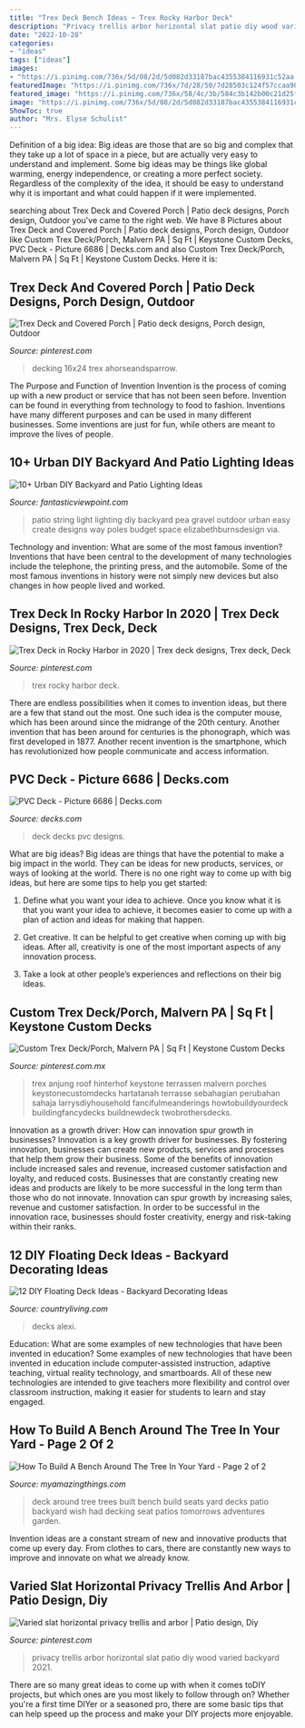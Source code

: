 ```yaml
---
title: "Trex Deck Bench Ideas ~ Trex Rocky Harbor Deck"
description: "Privacy trellis arbor horizontal slat patio diy wood varied backyard 2021"
date: "2022-10-28"
categories:
- "ideas"
tags: ["ideas"]
images:
- "https://i.pinimg.com/736x/5d/08/2d/5d082d33187bac4355384116931c52aa.jpg"
featuredImage: "https://i.pinimg.com/736x/7d/28/50/7d28503c124f57ccaa9014941dfba86f.jpg"
featured_image: "https://i.pinimg.com/736x/58/4c/3b/584c3b142b00c21d25fa17d97a6912dc--privacy-trellis-arbor.jpg"
image: "https://i.pinimg.com/736x/5d/08/2d/5d082d33187bac4355384116931c52aa.jpg"
ShowToc: true
author: "Mrs. Elyse Schulist"
---
```



Definition of a big idea:
Big ideas are those that are so big and complex that they take up a lot of space in a piece, but are actually very easy to understand and implement. Some big ideas may be things like global warming, energy independence, or creating a more perfect society. Regardless of the complexity of the idea, it should be easy to understand why it is important and what could happen if it were implemented.

	

		
searching about Trex Deck and Covered Porch | Patio deck designs, Porch design, Outdoor you've came to the right web. We have 8 Pictures about Trex Deck and Covered Porch | Patio deck designs, Porch design, Outdoor like Custom Trex Deck/Porch, Malvern PA | Sq Ft | Keystone Custom Decks, PVC Deck - Picture 6686 | Decks.com and also Custom Trex Deck/Porch, Malvern PA | Sq Ft | Keystone Custom Decks. Here it is:
		
    
## Trex Deck And Covered Porch | Patio Deck Designs, Porch Design, Outdoor

<img loading=lazy src="https://i.pinimg.com/736x/5d/08/2d/5d082d33187bac4355384116931c52aa.jpg" onerror="this.onerror=null;this.src='https://tse1.mm.bing.net/th?id=OIP.AaZWqfjyfC1E__jQvizPcQHaFj&amp;pid=15.1';" alt="Trex Deck and Covered Porch | Patio deck designs, Porch design, Outdoor">

_Source: pinterest.com_

>decking 16x24 trex ahorseandsparrow. 

	

The Purpose and Function of Invention
Invention is the process of coming up with a new product or service that has not been seen before. Invention can be found in everything from technology to food to fashion. Inventions have many different purposes and can be used in many different businesses. Some inventions are just for fun, while others are meant to improve the lives of people.

    
## 10+ Urban DIY Backyard And Patio Lighting Ideas

<img loading=lazy src="https://www.fantasticviewpoint.com/wp-content/uploads/2016/09/IMG_8952-1024x683-634x423.jpg" onerror="this.onerror=null;this.src='https://tse2.mm.bing.net/th?id=OIP.yHRuRPG-s5-lCeMMRLGIkAHaE8&amp;pid=15.1';" alt="10+ Urban DIY Backyard and Patio Lighting Ideas">

_Source: fantasticviewpoint.com_

>patio string light lighting diy backyard pea gravel outdoor urban easy create designs way poles budget space elizabethburnsdesign via. 

	

Technology and invention: What are some of the most famous invention?
Inventions that have been central to the development of many technologies include the telephone, the printing press, and the automobile. Some of the most famous inventions in history were not simply new devices but also changes in how people lived and worked.

    
## Trex Deck In Rocky Harbor In 2020 | Trex Deck Designs, Trex Deck, Deck

<img loading=lazy src="https://i.pinimg.com/736x/7d/28/50/7d28503c124f57ccaa9014941dfba86f.jpg" onerror="this.onerror=null;this.src='https://tse4.mm.bing.net/th?id=OIP.xXpCug470FZnU4M0CUwtugHaFj&amp;pid=15.1';" alt="Trex Deck in Rocky Harbor in 2020 | Trex deck designs, Trex deck, Deck">

_Source: pinterest.com_

>trex rocky harbor deck. 

	

There are endless possibilities when it comes to invention ideas, but there are a few that stand out the most. One such idea is the computer mouse, which has been around since the midrange of the 20th century. Another invention that has been around for centuries is the phonograph, which was first developed in 1877. Another recent invention is the smartphone, which has revolutionized how people communicate and access information.

    
## PVC Deck - Picture 6686 | Decks.com

<img loading=lazy src="https://www.decks.com/media/5cjhgp3a/17012418404438.jpg?quality=80" onerror="this.onerror=null;this.src='https://tse4.mm.bing.net/th?id=OIP.asIYe2u7wJ0ls2NilZbDcAHaEK&amp;pid=15.1';" alt="PVC Deck - Picture 6686 | Decks.com">

_Source: decks.com_

>deck decks pvc designs. 

	

What are big ideas?
Big ideas are things that have the potential to make a big impact in the world. They can be ideas for new products, services, or ways of looking at the world. There is no one right way to come up with big ideas, but here are some tips to help you get started:
1. Define what you want your idea to achieve. Once you know what it is that you want your idea to achieve, it becomes easier to come up with a plan of action and ideas for making that happen.

2. Get creative. It can be helpful to get creative when coming up with big ideas. After all, creativity is one of the most important aspects of any innovation process.

3. Take a look at other people’s experiences and reflections on their big ideas.

    
## Custom Trex Deck/Porch, Malvern PA | Sq Ft | Keystone Custom Decks

<img loading=lazy src="https://i.pinimg.com/736x/5a/90/82/5a90820b206326eccaef01570b0da07f.jpg" onerror="this.onerror=null;this.src='https://tse4.mm.bing.net/th?id=OIP.TGnDkgh6a9crUUKSNfY-jwHaKX&amp;pid=15.1';" alt="Custom Trex Deck/Porch, Malvern PA | Sq Ft | Keystone Custom Decks">

_Source: pinterest.com.mx_

>trex anjung roof hinterhof keystone terrassen malvern porches keystonecustomdecks hartatanah terrasse sebahagian perubahan sahaja larrysdiyhousehold fancifulmeanderings howtobuildyourdeck buildingfancydecks buildnewdeck twobrothersdecks. 

	

Innovation as a growth driver: How can innovation spur growth in businesses?
Innovation is a key growth driver for businesses. By fostering innovation, businesses can create new products, services and processes that help them grow their business. Some of the benefits of innovation include increased sales and revenue, increased customer satisfaction and loyalty, and reduced costs.
Businesses that are constantly creating new ideas and products are likely to be more successful in the long term than those who do not innovate. Innovation can spur growth by increasing sales, revenue and customer satisfaction. In order to be successful in the innovation race, businesses should foster creativity, energy and risk-taking within their ranks.

    
## 12 DIY Floating Deck Ideas - Backyard Decorating Ideas

<img loading=lazy src="https://hips.hearstapps.com/hmg-prod.s3.amazonaws.com/images/floating-deck-9-1581455086.png?crop=1xw:1xh;center,top&amp;resize=480:*" onerror="this.onerror=null;this.src='https://tse1.mm.bing.net/th?id=OIP.jE4Ix4Ty9KMFVpsZl1DwNAHaLF&amp;pid=15.1';" alt="12 DIY Floating Deck Ideas - Backyard Decorating Ideas">

_Source: countryliving.com_

>decks alexi. 

	

Education: What are some examples of new technologies that have been invented in education?
Some examples of new technologies that have been invented in education include computer-assisted instruction, adaptive teaching, virtual reality technology, and smartboards. All of these new technologies are intended to give teachers more flexibility and control over classroom instruction, making it easier for students to learn and stay engaged.

    
## How To Build A Bench Around The Tree In Your Yard - Page 2 Of 2

<img loading=lazy src="https://myamazingthings.com/wp-content/uploads/2017/02/deck.jpg" onerror="this.onerror=null;this.src='https://tse1.mm.bing.net/th?id=OIP.k6PiEWsEcAnZ1N_5CnKsLAHaF6&amp;pid=15.1';" alt="How To Build A Bench Around The Tree In Your Yard - Page 2 of 2">

_Source: myamazingthings.com_

>deck around tree trees built bench build seats yard decks patio backyard wish had decking seat patios tomorrows adventures garden. 

	

Invention ideas are a constant stream of new and innovative products that come up every day. From clothes to cars, there are constantly new ways to improve and innovate on what we already know. 

    
## Varied Slat Horizontal Privacy Trellis And Arbor | Patio Design, Diy

<img loading=lazy src="https://i.pinimg.com/736x/58/4c/3b/584c3b142b00c21d25fa17d97a6912dc--privacy-trellis-arbor.jpg" onerror="this.onerror=null;this.src='https://tse1.mm.bing.net/th?id=OIP.MRXh6XcV0HToSjpM08wG8gHaE5&amp;pid=15.1';" alt="Varied slat horizontal privacy trellis and arbor | Patio design, Diy">

_Source: pinterest.com_

>privacy trellis arbor horizontal slat patio diy wood varied backyard 2021. 

	

There are so many great ideas to come up with when it comes toDIY projects, but which ones are you most likely to follow through on? Whether you're a first time DIYer or a seasoned pro, there are some basic tips that can help speed up the process and make your DIY projects more enjoyable.

